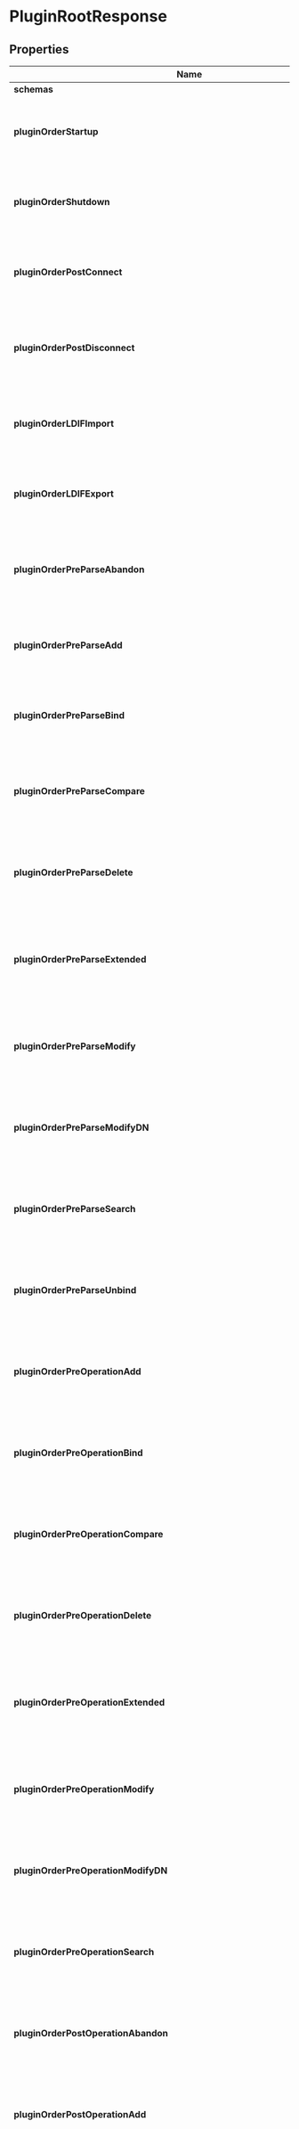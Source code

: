 

# PluginRootResponse


## Properties

| Name | Type | Description | Notes |
|------------ | ------------- | ------------- | -------------|
|**schemas** | **List&lt;EnumpluginRootSchemaUrn&gt;** |  |  [optional] |
|**pluginOrderStartup** | **String** | Specifies the order in which startup plug-ins are to be loaded and invoked. |  [optional] |
|**pluginOrderShutdown** | **String** | Specifies the order in which shutdown plug-ins are to be loaded and invoked. |  [optional] |
|**pluginOrderPostConnect** | **String** | Specifies the order in which post-connect plug-ins are to be loaded and invoked. |  [optional] |
|**pluginOrderPostDisconnect** | **String** | Specifies the order in which post-disconnect plug-ins are to be loaded and invoked. |  [optional] |
|**pluginOrderLDIFImport** | **String** | Specifies the order in which LDIF import plug-ins are to be loaded and invoked. |  [optional] |
|**pluginOrderLDIFExport** | **String** | Specifies the order in which LDIF export plug-ins are to be loaded and invoked. |  [optional] |
|**pluginOrderPreParseAbandon** | **String** | Specifies the order in which pre-parse abandon plug-ins are to be loaded and invoked. |  [optional] |
|**pluginOrderPreParseAdd** | **String** | Specifies the order in which pre-parse add plug-ins are to be loaded and invoked. |  [optional] |
|**pluginOrderPreParseBind** | **String** | Specifies the order in which pre-parse bind plug-ins are to be loaded and invoked. |  [optional] |
|**pluginOrderPreParseCompare** | **String** | Specifies the order in which pre-parse compare plug-ins are to be loaded and invoked. |  [optional] |
|**pluginOrderPreParseDelete** | **String** | Specifies the order in which pre-parse delete plug-ins are to be loaded and invoked. |  [optional] |
|**pluginOrderPreParseExtended** | **String** | Specifies the order in which pre-parse extended operation plug-ins are to be loaded and invoked. |  [optional] |
|**pluginOrderPreParseModify** | **String** | Specifies the order in which pre-parse modify plug-ins are to be loaded and invoked. |  [optional] |
|**pluginOrderPreParseModifyDN** | **String** | Specifies the order in which pre-parse modify DN plug-ins are to be loaded and invoked. |  [optional] |
|**pluginOrderPreParseSearch** | **String** | Specifies the order in which pre-parse search plug-ins are to be loaded and invoked. |  [optional] |
|**pluginOrderPreParseUnbind** | **String** | Specifies the order in which pre-parse unbind plug-ins are to be loaded and invoked. |  [optional] |
|**pluginOrderPreOperationAdd** | **String** | Specifies the order in which pre-operation add plug-ins are to be loaded and invoked. |  [optional] |
|**pluginOrderPreOperationBind** | **String** | Specifies the order in which pre-operation bind plug-ins are to be loaded and invoked. |  [optional] |
|**pluginOrderPreOperationCompare** | **String** | Specifies the order in which pre-operation compare plug-ins are to be loaded and invoked. |  [optional] |
|**pluginOrderPreOperationDelete** | **String** | Specifies the order in which pre-operation delete plug-ins are to be loaded and invoked. |  [optional] |
|**pluginOrderPreOperationExtended** | **String** | Specifies the order in which pre-operation extended operation plug-ins are to be loaded and invoked. |  [optional] |
|**pluginOrderPreOperationModify** | **String** | Specifies the order in which pre-operation modify plug-ins are to be loaded and invoked. |  [optional] |
|**pluginOrderPreOperationModifyDN** | **String** | Specifies the order in which pre-operation modify DN plug-ins are to be loaded and invoked. |  [optional] |
|**pluginOrderPreOperationSearch** | **String** | Specifies the order in which pre-operation search plug-ins are to be loaded and invoked. |  [optional] |
|**pluginOrderPostOperationAbandon** | **String** | Specifies the order in which post-operation abandon plug-ins are to be loaded and invoked. |  [optional] |
|**pluginOrderPostOperationAdd** | **String** | Specifies the order in which post-operation add plug-ins are to be loaded and invoked. |  [optional] |
|**pluginOrderPostOperationBind** | **String** | Specifies the order in which post-operation bind plug-ins are to be loaded and invoked. |  [optional] |
|**pluginOrderPostOperationCompare** | **String** | Specifies the order in which post-operation compare plug-ins are to be loaded and invoked. |  [optional] |
|**pluginOrderPostOperationDelete** | **String** | Specifies the order in which post-operation delete plug-ins are to be loaded and invoked. |  [optional] |
|**pluginOrderPostOperationExtended** | **String** | Specifies the order in which post-operation extended operation plug-ins are to be loaded and invoked. |  [optional] |
|**pluginOrderPostOperationModify** | **String** | Specifies the order in which post-operation modify plug-ins are to be loaded and invoked. |  [optional] |
|**pluginOrderPostOperationModifyDN** | **String** | Specifies the order in which post-operation modify DN plug-ins are to be loaded and invoked. |  [optional] |
|**pluginOrderPostOperationSearch** | **String** | Specifies the order in which post-operation search plug-ins are to be loaded and invoked. |  [optional] |
|**pluginOrderPostOperationUnbind** | **String** | Specifies the order in which post-operation unbind plug-ins are to be loaded and invoked. |  [optional] |
|**pluginOrderPostResponseAdd** | **String** | Specifies the order in which post-response add plug-ins are to be loaded and invoked. |  [optional] |
|**pluginOrderPostResponseBind** | **String** | Specifies the order in which post-response bind plug-ins are to be loaded and invoked. |  [optional] |
|**pluginOrderPostResponseCompare** | **String** | Specifies the order in which post-response compare plug-ins are to be loaded and invoked. |  [optional] |
|**pluginOrderPostResponseDelete** | **String** | Specifies the order in which post-response delete plug-ins are to be loaded and invoked. |  [optional] |
|**pluginOrderPostResponseExtended** | **String** | Specifies the order in which post-response extended operation plug-ins are to be loaded and invoked. |  [optional] |
|**pluginOrderPostResponseModify** | **String** | Specifies the order in which post-response modify plug-ins are to be loaded and invoked. |  [optional] |
|**pluginOrderPostResponseModifyDN** | **String** | Specifies the order in which post-response modify DN plug-ins are to be loaded and invoked. |  [optional] |
|**pluginOrderPostSynchronizationAdd** | **String** | Specifies the order in which post-synchronization add plug-ins are to be loaded and invoked. |  [optional] |
|**pluginOrderPostSynchronizationDelete** | **String** | Specifies the order in which post-synchronization delete plug-ins are to be loaded and invoked. |  [optional] |
|**pluginOrderPostSynchronizationModify** | **String** | Specifies the order in which post-synchronization modify plug-ins are to be loaded and invoked. |  [optional] |
|**pluginOrderPostSynchronizationModifyDN** | **String** | Specifies the order in which post-synchronization modify DN plug-ins are to be loaded and invoked. |  [optional] |
|**pluginOrderPostResponseSearch** | **String** | Specifies the order in which post-response search plug-ins are to be loaded and invoked. |  [optional] |
|**pluginOrderSearchResultEntry** | **String** | Specifies the order in which search result entry plug-ins are to be loaded and invoked. |  [optional] |
|**pluginOrderSearchResultReference** | **String** | Specifies the order in which search result reference plug-ins are to be loaded and invoked. |  [optional] |
|**pluginOrderSubordinateModifyDN** | **String** | Specifies the order in which subordinate modify DN plug-ins are to be loaded and invoked. |  [optional] |
|**pluginOrderIntermediateResponse** | **String** | Specifies the order in which intermediate response plug-ins are to be loaded and invoked. |  [optional] |
|**meta** | [**MetaMeta**](MetaMeta.md) |  |  [optional] |
|**urnColonPingidentityColonSchemasColonConfigurationColonMessagesColon20** | [**MetaUrnPingidentitySchemasConfigurationMessages20**](MetaUrnPingidentitySchemasConfigurationMessages20.md) |  |  [optional] |



